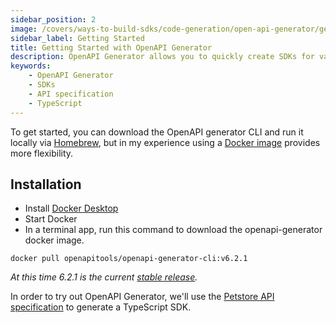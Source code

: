 ```yaml
---
sidebar_position: 2
image: /covers/ways-to-build-sdks/code-generation/open-api-generator/getting-started.png
sidebar_label: Getting Started
title: Getting Started with OpenAPI Generator
description: OpenAPI Generator allows you to quickly create SDKs for various languages from a given API specification. Using the Petstore API specification, we can generate a TypeScript SDK with OpenAPI Generator. 
keywords:
    - OpenAPI Generator
    - SDKs
    - API specification
    - TypeScript
---
```


To get started, you can download the OpenAPI generator CLI and run it locally via [Homebrew](https://github.com/OpenAPITools/openapi-generator#15---homebrew), but in my experience using a [Docker image](https://github.com/OpenAPITools/openapi-generator#16---docker) provides more flexibility.

## Installation

* Install [Docker Desktop](https://docs.docker.com/desktop/)
* Start Docker
* In a terminal app, run this command to download the openapi-generator docker image.

```
docker pull openapitools/openapi-generator-cli:v6.2.1
```

*At this time 6.2.1 is the current [stable release](https://github.com/OpenAPITools/openapi-generator#11---compatibility).*

In order to try out OpenAPI Generator, we'll use the [Petstore API specification](/docs/ways-to-build-sdks/code-generation/petstore-openapi.md) to generate a TypeScript SDK.
